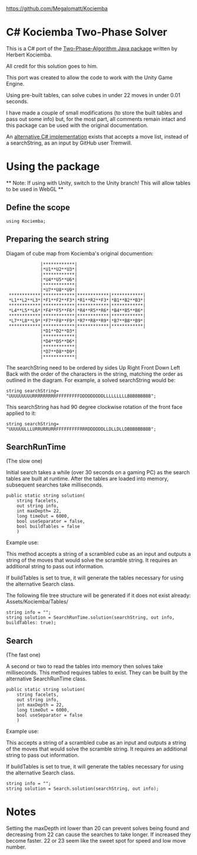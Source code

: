 https://github.com/Megalomatt/Kociemba

# C# Kociemba Two-Phase Solver

This is a C# port of the [Two-Phase-Algorithm Java package](http://kociemba.org/cube.htm) written by Herbert Kociemba.

All credit for this solution goes to him.

This port was created to allow the code to work with the Unity Game Engine.

Using pre-built tables, can solve cubes in under 22 moves in under 0.01 seconds.

I have made a couple of small modifications (to store the built tables and pass out some info) but, for the most part, all comments remain intact and this package can be used with the original documentation.

An [alternative C# implementation](https://github.com/tremwil/TwoPhaseSolver) exists that accepts a move list, instead of a searchString, as an input by GitHub user Tremwill. 

# Using the package

** Note: If using with Unity, switch to the Unity branch! This will allow tables to be used in WebGL **

## Define the scope

    using Kociemba;

## Preparing the search string

Diagam of cube map from Kociemba's original documention:

                 |************|
                 |*U1**U2**U3*|
                 |************|
                 |*U4**U5**U6*|
                 |************|
                 |*U7**U8**U9*|
     ************|************|************|************|
     *L1**L2**L3*|*F1**F2**F3*|*R1**R2**F3*|*B1**B2**B3*|
     ************|************|************|************|
     *L4**L5**L6*|*F4**F5**F6*|*R4**R5**R6*|*B4**B5**B6*|
     ************|************|************|************|
     *L7**L8**L9*|*F7**F8**F9*|*R7**R8**R9*|*B7**B8**B9*|
     ************|************|************|************|
                 |*D1**D2**D3*|
                 |************|
                 |*D4**D5**D6*|
                 |************|
                 |*D7**D8**D9*|
                 |************|


The searchString need to be ordered by sides Up Right Front Down Left Back with the order of the characters in the string, matching the order as outlined in the diagram.
For example, a solved searchString would be:

    string searchString= "UUUUUUUUURRRRRRRRRFFFFFFFFFDDDDDDDDDLLLLLLLLLBBBBBBBBB";

This searchString has had 90 degree clockwise rotation of the front face applied to it:

    string searchString= "UUUUUULLLURRURRURRFFFFFFFFFRRRDDDDDDLLDLLDLLDBBBBBBBBB";



## SearchRunTime
(The slow one)

Initial search takes a while (over 30 seconds on a gaming PC) as the search tables are built at runtime. After the tables are loaded into memory, subsequent searches take milliseconds. 

    public static string solution(
        string facelets,
        out string info,
        int maxDepth= 22,
        long timeOut = 6000,
        bool useSeparator = false,
        bool buildTables = false
        )
Example use:

This method accepts a string of a scrambled cube as an input and outputs a string of the moves that would solve the scramble string.
It requires an additional string to pass out information.

If buildTables is set to true, it will generate the tables necessary for using the alternative Search class.

The following file tree structure will be generated if it does not exist already:
Assets/Kociemba/Tables/


    string info = "";
    string solution = SearchRunTime.solution(searchString, out info, buildTables: true);
    
    

## Search

(The fast one)

A second or two to read the tables into memory then solves take milliseconds.
This method requires tables to exist. They can be built by the alternative SearchRunTime class.

    public static string solution(
        string facelets,
        out string info,
        int maxDepth = 22,
        long timeOut = 6000,
        bool useSeparator = false
        )

Example use:

This accepts a string of a scrambled cube as an input and outputs a string of the moves that would solve the scramble string.
It requires an additional string to pass out information.

If buildTables is set to true, it will generate the tables necessary for using the alternative Search class.

    string info = "";
    string solution = Search.solution(searchString, out info);


# Notes

Setting the maxDepth int lower than 20 can prevent solves being found and decreasing from 22 can cause the searches to take longer. If increased they become faster. 22 or 23 seem like the sweet spot for speed and low move number.
